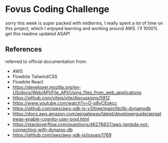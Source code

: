 # Fovus Coding Challenge

sorry this week is super packed with midterms, I really spent a lot of time on this project, which I enjoyed learning and working around AWS. I'll 1000% get this readme updated ASAP!

## References

referred to official documentation from:

- AWS
- Flowbite TailwindCSS
- Flowbite React
- https://developer.mozilla.org/en-US/docs/Web/API/File_API/Using_files_from_web_applications
- https://github.com/vitejs/vite/discussions/5912
- https://www.youtube.com/watch?v=O-p8yCEokcc
- https://github.com/aws/aws-sdk-js-v3/tree/main/lib/lib-dynamodb
- https://docs.aws.amazon.com/apigateway/latest/developerguide/apigateway-enable-cognito-user-pool.html
- https://stackoverflow.com/questions/46276837/aws-lambda-not-connecting-with-dynamo-db
- https://github.com/aws/aws-sdk-js/issues/1769
